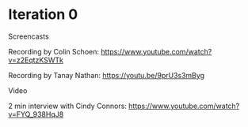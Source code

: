 # Iteration 0

Screencasts

Recording by Colin Schoen: https://www.youtube.com/watch?v=z2EqtzKSWTk

Recording by Tanay Nathan: https://youtu.be/9prU3s3mByg

Video

2 min interview with Cindy Connors: https://www.youtube.com/watch?v=FYQ_938HqJ8


